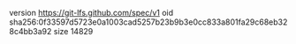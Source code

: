 version https://git-lfs.github.com/spec/v1
oid sha256:0f33597d5723e0a1003cad5257b23b9b3e0cc833a801fa29c68eb328c4bb3a92
size 14829
